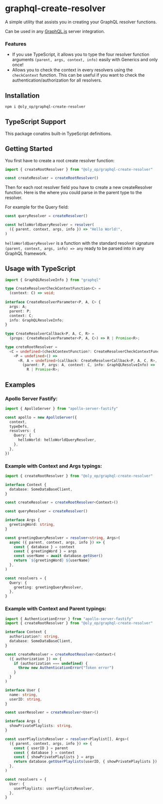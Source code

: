 # graphql-create-resolver

A simple utility that assists you in creating your GraphQL resolver functions.

Can be used in any [GraphQL.js](https://graphql.org/graphql-js/) server integration.

### Features
- If you use TypeScript, it allows you to type the four resolver function arguments `(parent, args, context, info)` easily with Generics and only once!
- Allows you to check the context in every resolvers using the `checkContext` function. This can be useful if you want to check the authentication/authorization for all resolvers. 

## Installation

```bash
npm i @oly_op/graphql-create-resolver
```

## TypeScript Support

This package conatins built-in TypeScript definitions.

## Getting Started

You first have to create a root create resolver function:

```typescript
import { createRootResolver } from "@oly_op/graphql-create-resolver"

const createResolver = createRootResolver()
```

Then for each root resolver field you have to create a new createResolver function.
Here is the where you could parse in the parent type to the resolver.

For example for the Query field:

```typescript
const queryResolver = createResolver()

const helloWorldQueryResolver = resolver(
  ({ parent, context, args, info }) => "Hello World!",
)
```

`helloWorldQueryResolver` is a function with the standard resolver signature `(parent, context, args, info) => any` ready to be parsed into in any GraphQL framework.

## Usage with TypeScript

```typescript
import { GraphQLResolveInfo } from "graphql"

type CreateResolverCheckContextFunction<C> =
  (context: C) => void;
  
interface CreateResolverParameter<P, A, C> {
  args: A;
  parent: P;
  context: C;
  info: GraphQLResolveInfo;
}
  
type CreateResolverCallback<P, A, C, R> =
  (props: CreateResolverParameter<P, A, C>) => R | Promise<R>;

type creteRootResolver =
  <C = undefined>(checkContextFunction?: CreateResolverCheckContextFunction<C>) =>
    <P = undefined>() =>
      <R, A = undefined>(callback: CreateResolverCallback<P, A, C, R>, checkContext?: boolean) =>
        (parent: P, args: A, context: C, info: GraphQLResolveInfo) =>
          R | Promise<R>;
```

## Examples

### Apollo Server Fastify:

```typescript
import { ApolloServer } from "apollo-server-fastify"

const apollo = new ApolloServer({
  context,
  typeDefs,
  resolvers: {
    Query: {
      helloWorld: helloWorldQueryResolver,
    },
  },
})
```

### Example with Context and Args typings:

```typescript
import { createRootResolver } from "@oly_op/graphql-create-resolver"

interface Context {
  database: SomeDataBaseClient,
}

const createResolver = createRootResolver<Context>()

const queryResolver = createResolver()

interface Args {
  greetingWord: string,
}

const greetingQueryResolver = resolver<string, Args>(
  async ({ parent, context, args, info }) => {
    const { database } = context
    const { greetingWord } = args
    const userName = await database.getUser()
    return `${greetingWord} ${userName}`
  },
)

const resolvers = {
  Query: {
    greeting: greetingQueryResolver,
  },
}
```

### Example with Context and Parent typings:

```typescript
import { AuthenticationError } from "apollo-server-fastify"
import { createRootResolver } from "@oly_op/graphql-create-resolver"

interface Context {
  authorization?: string,
  database: SomeDataBaseClient,
}

const createResolver = createRootResolver<Context>(
  ({ authorization }) => {
    if (authorization === undefined) {
      throw new AuthenticationError("Token error")
    }
  }
)

interface User {
  name: string,
  userID: string,
}

const userResolver = createResolver<User>()

interface Args {
  showPrivatePlaylists: string,
}

const userPlaylistsResolver = resolver<Playlist[], Args>(
  ({ parent, context, args, info }) => {
    const { userID } = parent
    const { database } = context
    const { showPrivatePlaylists } = args
    return database.getUserPlaylists(userID, { showPrivatePlaylists })
  },
)

const resolvers = {
  User: {
    userPlaylists: userPlaylistsResolver,
  },
}
```

